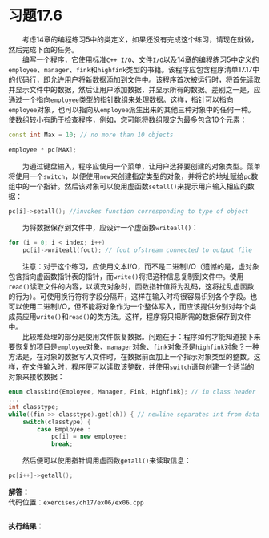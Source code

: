 # 习题17.6

&emsp;&emsp;考虑14章的编程练习5中的类定义，如果还没有完成这个练习，请现在就做，然后完成下面的任务。  
&emsp;&emsp;编写一个程序，它使用标准`C++ I/O`、文件`I/O`以及14章的编程练习5中定义的`employee`、`manager`、`fink`和`highfink`类型的书籍。该程序应包含程序清单17.17中的代码行，即允许用户将新数据添加到文件中。该程序首次被运行时，将首先读取并显示文件中的数据，然后让用户添加数据，并显示所有的数据。差别之一是，应通过一个指向`employee`类型的指针数组来处理数据。这样，指针可以指向`employee`对象，也可以指向从`employee`派生出来的其他三种对象中的任何一种。使数组较小有助于检查程序，例如，您可能将数组限定为最多包含10个元素：
```c++
const int Max = 10; // no more than 10 objects
...
employee * pc[MAX];
```
&emsp;&emsp;为通过键盘输入，程序应使用一个菜单，让用户选择要创建的对象类型。菜单将使用一个`switch`，以便使用`new`来创建指定类型的对象，并将它的地址赋给`pc`数组中的一个指针。然后该对象可以使用虚函数`setall()`来提示用户输入相应的数据：
```c++
pc[i]->setall(); //invokes function corresponding to type of object
```
&emsp;&emsp;为将数据保存到文件中，应设计一个虚函数`writeall()`：
```c++
for (i = 0; i < index; i++)
    pc[i]->writeall(fout); // fout ofstream connected to output file
```
&emsp;&emsp;注意：对于这个练习，应使用文本I/O，而不是二进制I/O（遗憾的是，虚对象包含指向虚函数指针表的指针，而`write()`将把这种信息复制到文件中。使用`read()`读取文件的内容，以填充对象时，函数指针值将为乱码，这将扰乱虚函数的行为）。可使用换行符将字段分隔开，这样在输入时将很容易识别各个字段。也可以使用二进制I/O，但不能将对象作为一个整体写入，而应该提供分别对每个类成员应用`write()`和`read()`的类方法。这样，程序将只把所需的数据保存到文件中。  
&emsp;&emsp;比较难处理的部分是使用文件恢复数据。问题在于：程序如何才能知道接下来要恢复的项目是`employee`对象、`manager`对象、`fink`对象还是`highfink`对象？一种方法是，在对象的数据写入文件时，在数据前面加上一个指示对象类型的整数。这样，在文件输入时，程序便可以读取该整数，并使用`switch`语句创建一个适当的对象来接收数据：
```c++
enum classkind{Employee, Manager, Fink, Highfink}; // in class header
...
int classtype;
while((fin >> classtype).get(ch)) { // newline separates int from data
    switch(classtype) {
        case Employee : 
            pc[i] = new employee;
            break;
```
&emsp;&emsp;然后便可以使用指针调用虚函数`getall()`来读取信息：
```c++
pc[i++]->getall();
```

**解答：**  
代码位置：`exercises/ch17/ex06/ex06.cpp`
```c++

```

**执行结果：**  
```

```
